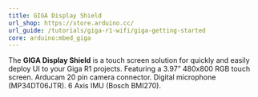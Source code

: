 ```yaml
---
title: GIGA Display Shield
url_shop: https://store.arduino.cc/
url_guide: /tutorials/giga-r1-wifi/giga-getting-started
core: arduino:mbed_giga
---
```


The **GIGA Display Shield** is a touch screen solution for quickly and easily deploy UI to your Giga R1 projects.
Featuring a 3.97” 480x800 RGB touch screen. Arducam 20 pin camera connector. Digital microphone (MP34DT06JTR). 6 Axis IMU (Bosch BMI270).
